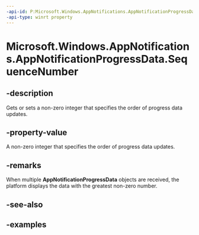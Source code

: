 ```yaml
---
-api-id: P:Microsoft.Windows.AppNotifications.AppNotificationProgressData.SequenceNumber
-api-type: winrt property
---
```


# Microsoft.Windows.AppNotifications.AppNotificationProgressData.SequenceNumber

<!--
public uint SequenceNumber { get; set; }
-->


## -description

Gets or sets a non-zero integer that specifies the order of progress data updates.

## -property-value

A non-zero integer that specifies the order of progress data updates.

## -remarks

When multiple **AppNotificationProgressData** objects are received, the platform displays the data with the greatest non-zero number.

## -see-also

## -examples


